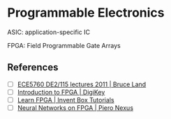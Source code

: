# Programmable Electronics

ASIC: application-specific IC

FPGA: Field Programmable Gate Arrays

## References

- [ ] [ECE5760 DE2/115 lectures 2011 | Bruce Land](https://www.youtube.com/playlist?list=PL2BA78454E71FF0E5)
- [ ] [Introduction to FPGA | DigiKey](https://www.youtube.com/playlist?list=PLEBQazB0HUyT1WmMONxRZn9NmQ_9CIKhb)
- [ ] [Learn FPGA | Invent Box Tutorials](https://www.youtube.com/playlist?list=PL2935W76vRNGRtB09yXBytO6F3zSZFZGr)
- [ ] [Neural Networks on FPGA | Piero Nexus](https://www.youtube.com/playlist?list=PLJePd8QU_LYKZwJnByZ8FHDg5l1rXtcIq)
